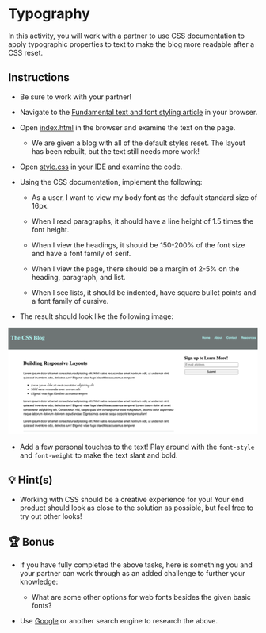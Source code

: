 # Typography

In this activity, you will work with a partner to use CSS documentation to apply typographic properties to text to make the blog more readable after a CSS reset.

## Instructions

* Be sure to work with your partner!

* Navigate to the [Fundamental text and font styling article](https://developer.mozilla.org/en-US/docs/Learn/CSS/Styling_text/Fundamentals) in your browser.

* Open [index.html](./Unsolved/index.html) in the browser and examine the text on the page.

  * We are given a blog with all of the default styles reset. The layout has been rebuilt, but the text still needs more work!

* Open [style.css](./Unsolved/assets/css/style.css) in your IDE and examine the code.

* Using the CSS documentation, implement the following:

  * As a user, I want to view my body font as the default standard size of 16px.

  * When I read paragraphs, it should have a line height of 1.5 times the font height.

  * When I view the headings, it should be 150-200% of the font size and have a font family of serif.

  * When I view the page, there should be a margin of 2-5% on the heading, paragraph, and list.

  * When I see lists, it should be indented, have square bullet points and a font family of cursive.

* The result should look like the following image:

![CSS-Typography](./Images/CSS-Typography.png)

* Add a few personal touches to the text! Play around with the `font-style` and `font-weight` to make the text slant and bold.

## 💡 Hint(s)

* Working with CSS should be a creative experience for you! Your end product should look as close to the solution as possible, but feel free to try out other looks!

## 🏆 Bonus

* If you have fully completed the above tasks, here is something you and your partner can work through as an added challenge to further your knowledge:

  * What are some other options for web fonts besides the given basic fonts?

* Use [Google](https://www.google.com) or another search engine to research the above.

